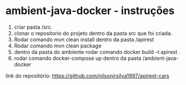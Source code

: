 ﻿# ambient-java-docker - instruções
 
 1) criar pasta /src.
 2) clonar o repositorio do projeto dentro da pasta src que foi criada.
 3) Rodar comando mvn clean install dentro da pasta /apirest
 4) Rodar comando mvn clean package
 5) dentro da pasta do ambiente rodar comando docker build -t apirest .
 6) rodar comando docker-compose up dentro da pasta /ambient-java-docker

   link do repositório: https://github.com/nilsonjrsilva1997/apirest-cars
